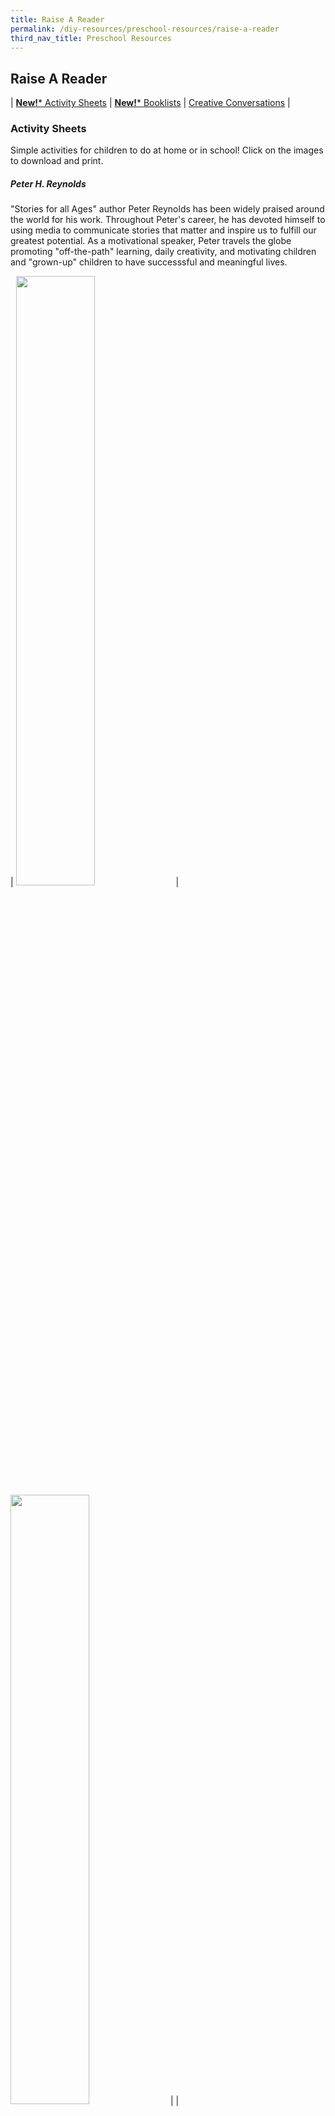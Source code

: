 ```yaml
---
title: Raise A Reader
permalink: /diy-resources/preschool-resources/raise-a-reader
third_nav_title: Preschool Resources
---
```

## Raise A Reader

| [**New!*** Activity Sheets](#activty-sheets) | [**New!*** Booklists](#booklists) | [Creative Conversations](#creative-conversations) |

### **Activity Sheets**
Simple activities for children to do at home or in school! Click on the images to download and print.

##### Peter H. Reynolds
"Stories for all Ages" author Peter Reynolds has been widely praised around the world for his work. Throughout Peter's career, he has devoted himself to using media to communicate stories that matter and inspire us to fulfill our greatest potential. As a motivational speaker, Peter travels the globe promoting "off-the-path" learning, daily creativity, and motivating children and "grown-up" children to have successsful and meaningful lives.
<br>

| <a href="/files/preschool/activity-sheets/PeterH1_compressed.PDF"><img src="/images/diyresources/preschool/PeterH1.jpg" style="width: 50%;"></a> | <a href="/files/preschool/activity-sheets/PeterH2.PDF"><img src="/images/diyresources/preschool/PeterH2.jpg" style="width: 50%;"></a> |
|<a href="/files/preschool/activity-sheets/PeterH3.PDF"><img src="/images/diyresources/preschool/PeterH3.jpg" style="width: 50%;"></a> | <a href="/files/preschool/activity-sheets/PeterH4.PDF"><img src="/images/diyresources/preschool/PeterH4.jpg" style="width: 60%;"></a> |                                                                               
|<a href="/files/preschool/activity-sheets/PeterH5.PDF"><img src="/images/diyresources/preschool/PeterH5.jpg" style="width: 50%;"></a> | <a href="/files/preschool/activity-sheets/PeterH6.PDF"><img src="/images/diyresources/preschool/PeterH6.jpg" style="width: 60%;"></a> |


##### For N1 - N2 

| <a href="/files/preschool/activity-sheets/AnimalSounds.PDF"><img src="/images/diyresources/preschool/activity-sheets/AnimalSounds.PNG" style="width: 60%;"></a> | <a href="/files/preschool/activity-sheets/EllaSarah_Beach.PDF"><img src="/images/diyresources/preschool/activity-sheets/EllaSarah_Beach.PNG" style="width: 60%;"></a> | 
|<a href="/files/preschool/activity-sheets/EllaSarah_Winter.PDF"><img src="/images/diyresources/preschool/activity-sheets/EllaSarah_Winter.PNG" style="width: 60%;"></a> | <a href="/files/preschool/activity-sheets/MomandBaby.PDF"><img src="/images/diyresources/preschool/activity-sheets/MomandBaby.PNG" style="width: 60%;"></a> |

##### For K1 - K2

| <a href="/files/preschool/activity-sheets/DressupDay.PDF"><img src="/images/diyresources/preschool/activity-sheets/DressupDay.PNG" style="width: 60%;"></a> | <a href="/files/preschool/activity-sheets/FindingMole.PDF"><img src="/images/diyresources/preschool/activity-sheets/FindingMole.PNG" style="width: 60%;"></a> | 
|<a href="/files/preschool/activity-sheets/GeorgeandFriends.PDF"><img src="/images/diyresources/preschool/activity-sheets/GeorgeandFriends.PNG" style="width: 60%;"></a> | <a href="/files/preschool/activity-sheets/RhymingwithMama.PDF"><img src="/images/diyresources/preschool/activity-sheets/RhymingwithMama.PNG" style="width: 60%;"></a> |

<b><a href="#top">Back to top</a></b>

### **Booklists**

##### SPCA x NLB  
Read more books about our adorable furry friends!

|<a href="/files/preschool/Raise A Reader/allaboutdogs-compressed.PDF"><img src="/images/diyresources/preschool/Allaboutdogs.jpg" style="width:50%"></a> | <a href="/files/preschool/Raise A Reader/allaboutcats.PDF"><img src="/images/diyresources/preschool/Allaboutcats.jpg" style="width:50%"></a>

##### For Budding Scientists and Engineers

Take a look at some wonderful books curated by our Early Read librarians to grow the love of Science and want to discover in your children! Click on the images to download and print.

|<a href="/files/preschool/Bite%20Science%20Booklist%20-%20DIY%20COMPOST_final.PDF"><img src="/images/diyresources/preschool/Wan%20Ting%20Booklist.PNG" style="width:70%"></a> | <a href="/files/preschool/booklists-for-science-lfa/Bite%20Science%20Booklist%20-%20Fill%20Me%20Up.PDF"><img src="/images/diyresources/preschool/Lisa%20Booklist.PNG" style="width:70%"></a> |
|<a href="/files/preschool/booklists-for-science-lfa/STEAM%20FEST_TRANSFORM%20PLASTIC%20BOOK%20LIST.PDF"><img src="/images/diyresources/preschool/Mardhiah%20Book%20List.PNG" style="width:70%"></a> | 

##### Sharity & Friends

| <a href="/images/diyresources/preschool/Sharity-NLB-list-kids.PDF"><img src="/images/diyresources/preschool/Sharity-Kids-Booklist.jpg" style="width: 70%;"></a> | <a href="/images/diyresources/preschool/Sharity-NLB-list_seniors.PDF"><img src="/images/diyresources/preschool/Sharity-Seniors-Booklist.jpg" style="width: 70%;"></a> | 

<b><a href="#top">Back to top</a></b>

### **Creative Conversations**
A monthly newsletter by ECDA that touches on various themes. Includes craft activities and book recommendations for children.

| <a href="/images/diyresources/preschool/Creative-Conversations-Oct-Newsletter-eDM_A4.PDF"><img src="/images/diyresources/preschool/Creative-Conversations-Oct-preview.jpg" style="width: 80%;"></a> | <a href="/images/diyresources/preschool/Creative-Conversations-August-Newsletter-eDM_A4.PDF"><img src="/images/diyresources/preschool/Creative-Conversations-August-Newsletter-thumbnail-1.jpg" style="width: 60%;"></a> | 
|<a href="/images/diyresources/preschool/Creative-Conversations-June-Newsletter-eDM_A4.PDF"><img src="/images/diyresources/preschool/Creative-Conversations_June-Issue.jpg" style="width: 80%;"></a> | <a href="/images/diyresources/preschool/Creative-Conversations-April-Newsletter-eDM_A4.PDF"><img src="/images/diyresources/preschool/ECDA-Newsletter_April-Issue.jpg" style="width: 60%;"></a> |


<b><a href="#top">Back to top</a></b>